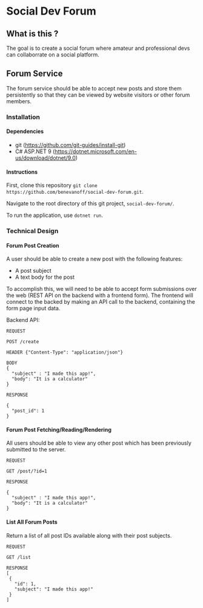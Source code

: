 # Social Dev Forum

## What is this ?

The goal is to create a social forum where amateur and professional devs can collaborrate on a social platform.

## Forum Service

The forum service should be able to accept new posts and store them persistently so that they can be viewed by website visitors or other forum members.

### Installation

#### Dependencies

* git (https://github.com/git-guides/install-git)
* C# ASP.NET 9 (https://dotnet.microsoft.com/en-us/download/dotnet/9.0)

#### Instructions

First, clone this repository `git clone https://github.com/benevanoff/social-dev-forum.git`.

Navigate to the root directory of this git project, `social-dev-forum/`.

To run the application, use `dotnet run`.

### Technical Design

#### Forum Post Creation

A user should be able to create a new post with the following features:

* A post subject
* A text body for the post

To accomplish this, we will need to be able to accept form submissions over the web (REST API on the backend with a frontend form). The frontend will connect to the backed by making an API call to the backend, containing the form page input data.

Backend API:

```
REQUEST

POST /create

HEADER {"Content-Type": "application/json"}

BODY
{
  "subject" : "I made this app!",
  "body": "It is a calculator"
}

RESPONSE

{
  "post_id": 1
}

```

#### Forum Post Fetching/Reading/Rendering

All users should be able to view any other post which has been previously submitted to the server.

```
REQUEST

GET /post/?id=1

RESPONSE

{
  "subject" : "I made this app!",
  "body": "It is a calculator"
}
```

#### List All Forum Posts

Return a list of all post IDs available along with their post subjects.

```
REQUEST

GET /list

RESPONSE
[
 {
   "id": 1,
   "subject": "I made this app!"
 }
]
```
